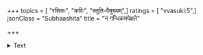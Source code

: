 +++
topics = [ "रसिकः", "कविः", "स्तुति-वैमुख्यम्",]
ratings = [ "vvasuki:5",]
jsonClass = "Subhaashita"
title = "न गन्धिकमपेक्षते"

+++

<details><summary>Text</summary>

न गन्धिकमपेक्षते विकसनाय पुष्पावली  
वनेऽप्युपवनेऽप्यसौ समतया समुन्मीलति ।  
तमोऽपहरुचाऽनिशं भृशमसौ ज्वलन्त्यानिशं  
न दीपयति दीपिका शलभलोभवृद्ध्यै गृहम् ॥  
तथैव कविता कवेः सुकृतिनः क्वचिन्मानसान्  
मुखाब्जमभिसंगता हृदयभावनोद्वेलनैः ।  
अलौकिकरसान्विता भवति या सुपूर्णा स्वतः  
न सा क्वचिदपेक्षते न रसिकान् न वाऽऽलोचकान् ॥
</details>
